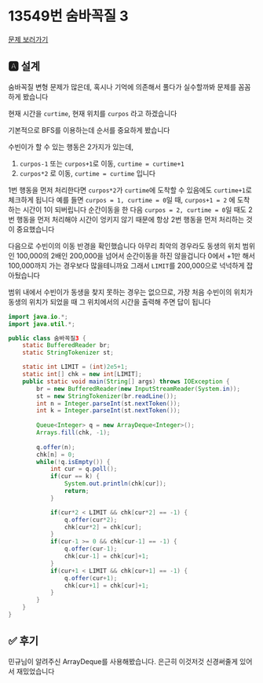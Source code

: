 # 13549번 숨바꼭질 3
[문제 보러가기](https://www.acmicpc.net/problem/13549)

## 🅰 설계
숨바꼭질 변형 문제가 많은데, 혹시나 기억에 의존해서 풀다가 실수할까봐 문제를 꼼꼼하게 봤습니다

현재 시간을 `curtime`, 현재 위치를 `curpos` 라고 하겠습니다

기본적으로 BFS를 이용하는데 순서를 중요하게 봤습니다

수빈이가 할 수 있는 행동은 2가지가 있는데,
1. `curpos-1` 또는 `curpos+1`로 이동, `curtime = curtime+1`
2. `curpos*2` 로 이동, `curtime = curtime`
입니다

1번 행동을 먼저 처리한다면 `curpos*2`가 `curtime`에 도착할 수 있음에도 `curtime+1`로 체크하게 됩니다
예를 들면 `curpos = 1, curtime = 0`일 때, `curpos+1 = 2` 에 도착하는 시간이 1이 되버립니다
순간이동을 한 다음 `curpos = 2, curtime = 0`일 때도 2번 행동을 먼저 처리해야 시간이 엉키지 않기 때문에 항상 2번 행동을 먼저 처리하는 것이 중요했습니다

다음으로 수빈이의 이동 반경을 확인했습니다
아무리 최악의 경우라도 동생의 위치 범위인 100,000의 2배인 200,000을 넘어서 순간이동을 하진 않을겁니다
0에서 +1만 해서 100,000까지 가는 경우보다 많을테니까요
그래서 `LIMIT`를 200,000으로 넉넉하게 잡아뒀습니다

범위 내에서 수빈이가 동생을 찾지 못하는 경우는 없으므로, 가장 처음 수빈이의 위치가 동생의 위치가 되었을 때 그 위치에서의 시간을 출력해 주면 답이 됩니다

```java
import java.io.*;
import java.util.*;

public class 숨바꼭질3 {
	static BufferedReader br;
	static StringTokenizer st;

	static int LIMIT = (int)2e5+1;
	static int[] chk = new int[LIMIT];
	public static void main(String[] args) throws IOException {
		br = new BufferedReader(new InputStreamReader(System.in));
		st = new StringTokenizer(br.readLine());
		int n = Integer.parseInt(st.nextToken());
		int k = Integer.parseInt(st.nextToken());
		
		Queue<Integer> q = new ArrayDeque<Integer>();
		Arrays.fill(chk, -1);
		
		q.offer(n);
		chk[n] = 0;
		while(!q.isEmpty()) {
			int cur = q.poll();
			if(cur == k) {
				System.out.println(chk[cur]);
				return;
			}

			if(cur*2 < LIMIT && chk[cur*2] == -1) {
				q.offer(cur*2);
				chk[cur*2] = chk[cur];
			}
			if(cur-1 >= 0 && chk[cur-1] == -1) {
				q.offer(cur-1);
				chk[cur-1] = chk[cur]+1;
			}
			if(cur+1 < LIMIT && chk[cur+1] == -1) {
				q.offer(cur+1);
				chk[cur+1] = chk[cur]+1;
			}
		}
	}
}
```


## ✅ 후기

민규님이 알려주신 ArrayDeque를 사용해봤습니다. 은근히 이것저것 신경써줄게 있어서 재밌었습니다

